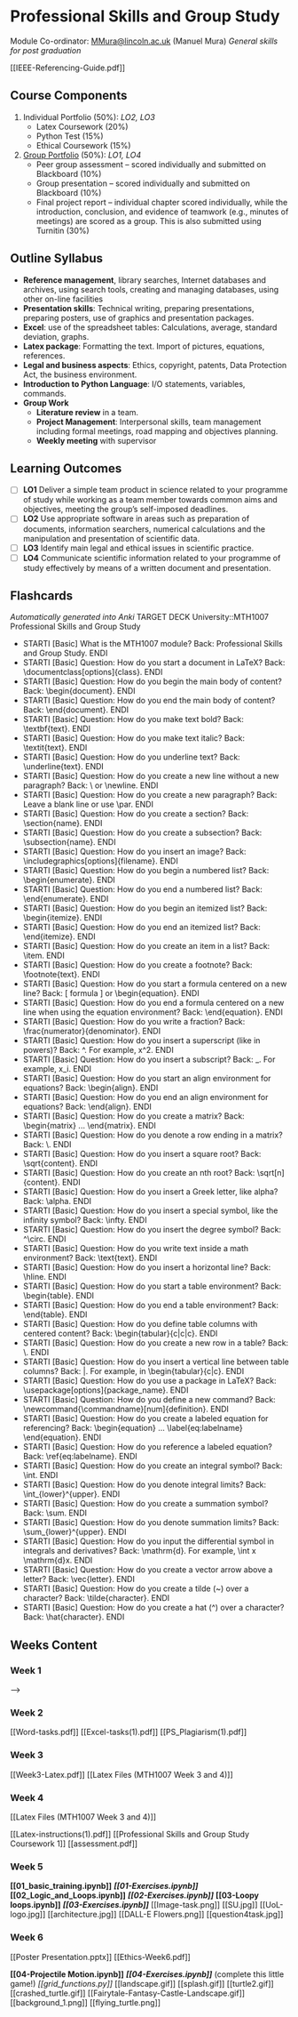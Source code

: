 # Professional Skills and Group Study
Module Co-ordinator: MMura@lincoln.ac.uk (Manuel Mura)
*General skills for post graduation*

[[IEEE-Referencing-Guide.pdf]]
## Course Components
 1. Individual Portfolio (50%): *LO2, LO3*
	- Latex Coursework (20%)
	- Python Test (15%)
	- Ethical Coursework (15%)
 2. [Group Portfolio](MTH1007-Handbook.pdf) (50%): *LO1, LO4*
	- Peer group assessment – scored individually and submitted on Blackboard (10%)
	- Group presentation – scored individually and submitted on Blackboard (10%)
	- Final project report – individual chapter scored individually, while the introduction, conclusion, and evidence of teamwork (e.g., minutes of meetings) are scored as a group. This is also submitted using Turnitin (30%)
## Outline Syllabus
 - **Reference management**, library searches, Internet databases and archives, using search tools, creating and managing databases, using other on-line facilities
 - **Presentation skills**: Technical writing, preparing presentations, preparing posters, use of graphics and presentation packages.
 - **Excel**: use of the spreadsheet tables: Calculations, average, standard deviation, graphs.
 - **Latex package**: Formatting the text. Import of pictures, equations, references.
 - **Legal and business aspects**: Ethics, copyright, patents, Data Protection Act, the business environment.
 - **Introduction to Python Language**: I/O statements, variables, commands.
 - **Group Work**
	 - **Literature review** in a team.
	 - **Project Management**: Interpersonal skills, team management including formal meetings, road mapping and objectives planning.
	 - **Weekly meeting** with supervisor
## Learning Outcomes
- [ ] **LO1** Deliver a simple team product in science related to your programme of study while working as a team member towards common aims and objectives, meeting the group’s self-imposed deadlines.
- [ ] **LO2** Use appropriate software in areas such as preparation of documents, information searchers, numerical calculations and the manipulation and presentation of scientific data.
- [ ] **LO3** Identify main legal and ethical issues in scientific practice.
- [ ] **LO4** Communicate scientific information related to your programme of study effectively by means of a written document and presentation.
## Flashcards
*Automatically generated into Anki*
TARGET DECK
University::MTH1007 Professional Skills and Group Study

 - STARTI [Basic] What is the MTH1007 module? Back: Professional Skills and Group Study. <!--ID: 1696359411213--> ENDI
- STARTI [Basic] Question: How do you start a document in LaTeX? Back: \documentclass[options]{class}. <!--ID: 1697561087392--> ENDI
- STARTI [Basic] Question: How do you begin the main body of content? Back: \begin{document}. <!--ID: 1697561087413--> ENDI
- STARTI [Basic] Question: How do you end the main body of content? Back: \end{document}. <!--ID: 1697561087429--> ENDI
- STARTI [Basic] Question: How do you make text bold? Back: \textbf{text}. <!--ID: 1697561087444--> ENDI
- STARTI [Basic] Question: How do you make text italic? Back: \textit{text}. <!--ID: 1697561087460--> ENDI
- STARTI [Basic] Question: How do you underline text? Back: \underline{text}. <!--ID: 1697561087475--> ENDI
- STARTI [Basic] Question: How do you create a new line without a new paragraph? Back: \\ or \newline. <!--ID: 1697561087492--> ENDI
- STARTI [Basic] Question: How do you create a new paragraph? Back: Leave a blank line or use \par. <!--ID: 1697561087509--> ENDI
- STARTI [Basic] Question: How do you create a section? Back: \section{name}. <!--ID: 1697561087525--> ENDI
- STARTI [Basic] Question: How do you create a subsection? Back: \subsection{name}. <!--ID: 1697561087541--> ENDI
- STARTI [Basic] Question: How do you insert an image? Back: \includegraphics[options]{filename}. <!--ID: 1697561087557--> ENDI
- STARTI [Basic] Question: How do you begin a numbered list? Back: \begin{enumerate}. <!--ID: 1697561087573--> ENDI
- STARTI [Basic] Question: How do you end a numbered list? Back: \end{enumerate}. <!--ID: 1697561087589--> ENDI
- STARTI [Basic] Question: How do you begin an itemized list? Back: \begin{itemize}. <!--ID: 1697561087605--> ENDI
- STARTI [Basic] Question: How do you end an itemized list? Back: \end{itemize}. <!--ID: 1697561087621--> ENDI
- STARTI [Basic] Question: How do you create an item in a list? Back: \item. <!--ID: 1697561087638--> ENDI
- STARTI [Basic] Question: How do you create a footnote? Back: \footnote{text}. <!--ID: 1697561087653--> ENDI
- STARTI [Basic] Question: How do you start a formula centered on a new line? Back: \[ formula \] or \begin{equation}. <!--ID: 1697561087665--> ENDI
- STARTI [Basic] Question: How do you end a formula centered on a new line when using the equation environment? Back: \end{equation}. <!--ID: 1697561087676--> ENDI
- STARTI [Basic] Question: How do you write a fraction? Back: \frac{numerator}{denominator}. <!--ID: 1697561087687--> ENDI
- STARTI [Basic] Question: How do you insert a superscript (like in powers)? Back: ^. For example, x^2. <!--ID: 1697561087699--> ENDI
- STARTI [Basic] Question: How do you insert a subscript? Back: _. For example, x_i. <!--ID: 1697561087710--> ENDI
- STARTI [Basic] Question: How do you start an align environment for equations? Back: \begin{align}. <!--ID: 1697561087721--> ENDI
- STARTI [Basic] Question: How do you end an align environment for equations? Back: \end{align}. <!--ID: 1697561087731--> ENDI
- STARTI [Basic] Question: How do you create a matrix? Back: \begin{matrix} ... \end{matrix}. <!--ID: 1697561087743--> ENDI
- STARTI [Basic] Question: How do you denote a row ending in a matrix? Back: \\. <!--ID: 1697561087754--> ENDI
- STARTI [Basic] Question: How do you insert a square root? Back: \sqrt{content}. <!--ID: 1697561087765--> ENDI
- STARTI [Basic] Question: How do you create an nth root? Back: \sqrt[n]{content}. <!--ID: 1697561087776--> ENDI
- STARTI [Basic] Question: How do you insert a Greek letter, like alpha? Back: \alpha. <!--ID: 1697561087788--> ENDI
- STARTI [Basic] Question: How do you insert a special symbol, like the infinity symbol? Back: \infty. <!--ID: 1697561087800--> ENDI
- STARTI [Basic] Question: How do you insert the degree symbol? Back: ^\circ. <!--ID: 1697561087811--> ENDI
- STARTI [Basic] Question: How do you write text inside a math environment? Back: \text{text}. <!--ID: 1697561087822--> ENDI
- STARTI [Basic] Question: How do you insert a horizontal line? Back: \hline. <!--ID: 1697561087834--> ENDI
- STARTI [Basic] Question: How do you start a table environment? Back: \begin{table}. <!--ID: 1697561087845--> ENDI
- STARTI [Basic] Question: How do you end a table environment? Back: \end{table}. <!--ID: 1697561087856--> ENDI
- STARTI [Basic] Question: How do you define table columns with centered content? Back: \begin{tabular}{c|c|c}. <!--ID: 1697561087867--> ENDI
- STARTI [Basic] Question: How do you create a new row in a table? Back: \\. <!--ID: 1697561087879--> ENDI
- STARTI [Basic] Question: How do you insert a vertical line between table columns? Back: |. For example, in \begin{tabular}{c|c}. <!--ID: 1697561087891--> ENDI
- STARTI [Basic] Question: How do you use a package in LaTeX? Back: \usepackage[options]{package_name}. <!--ID: 1697561087902--> ENDI
- STARTI [Basic] Question: How do you define a new command? Back: \newcommand{\commandname}[num]{definition}. <!--ID: 1697561087912--> ENDI
- STARTI [Basic] Question: How do you create a labeled equation for referencing? Back: \begin{equation} ... \label{eq:labelname} \end{equation}. <!--ID: 1697561087923--> ENDI
- STARTI [Basic] Question: How do you reference a labeled equation? Back: \ref{eq:labelname}. <!--ID: 1697561087934--> ENDI
- STARTI [Basic] Question: How do you create an integral symbol? Back: \int. <!--ID: 1697561087945--> ENDI
- STARTI [Basic] Question: How do you denote integral limits? Back: \int_{lower}^{upper}. <!--ID: 1697561087957--> ENDI
- STARTI [Basic] Question: How do you create a summation symbol? Back: \sum. <!--ID: 1697561087968--> ENDI
- STARTI [Basic] Question: How do you denote summation limits? Back: \sum_{lower}^{upper}. <!--ID: 1697561087980--> ENDI
- STARTI [Basic] Question: How do you input the differential symbol in integrals and derivatives? Back: \mathrm{d}. For example, \int x \mathrm{d}x. <!--ID: 1697561087991--> ENDI
- STARTI [Basic] Question: How do you create a vector arrow above a letter? Back: \vec{letter}. <!--ID: 1697561088003--> ENDI
- STARTI [Basic] Question: How do you create a tilde (~) over a character? Back: \tilde{character}. <!--ID: 1697561088015--> ENDI
- STARTI [Basic] Question: How do you create a hat (^) over a character? Back: \hat{character}. <!--ID: 1697561088026--> ENDI
## Weeks Content
### Week 1
-->
### Week 2
[[Word-tasks.pdf]]
[[Excel-tasks(1).pdf]]
[[PS_Plagiarism(1).pdf]]
### Week 3
[[Week3-Latex.pdf]]
[[Latex Files (MTH1007 Week 3 and 4)]]
### Week 4
[[Latex Files (MTH1007 Week 3 and 4)]]

[[Latex-instructions(1).pdf]]
[[Professional Skills and Group Study Coursework 1]]
[[assessment.pdf]]
### Week 5
**[[01_basic_training.ipynb]]**
***[[01-Exercises.ipynb]]***
**[[02_Logic_and_Loops.ipynb]]**
***[[02-Exercises.ipynb]]***
**[[03-Loopy loops.ipynb]]**
***[[03-Exercises.ipynb]]***
[[Image-task.png]]
[[SU.jpg]]
[[UoL-logo.jpg]]
[[architecture.jpg]]
[[DALL-E Flowers.png]]
[[question4task.jpg]]
### Week 6
[[Poster Presentation.pptx]]
[[Ethics-Week6.pdf]]

**[[04-Projectile Motion.ipynb]]**
***[[04-Exercises.ipynb]]*** (complete this little game!)
*[[grid_functions.py]]*
[[landscape.gif]]
[[splash.gif]]
[[turtle2.gif]]
[[crashed_turtle.gif]]
[[Fairytale-Fantasy-Castle-Landscape.gif]]
[[background_1.png]]
[[flying_turtle.png]]